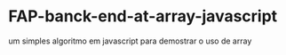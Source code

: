 # FAP-banck-end-at-array-javascript
um simples algoritmo em javascript para demostrar o uso de array
